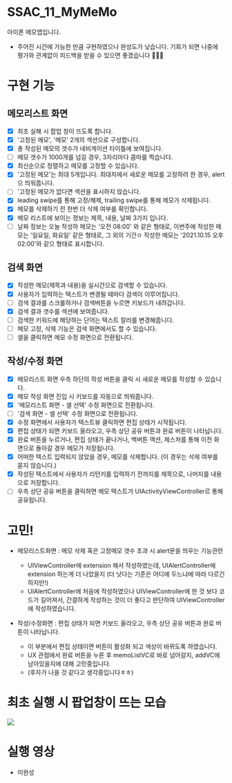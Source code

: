 # SSAC_11_MyMeMo
아이폰 메모앱입니다.
* 주어진 시간에 가능한 만큼 구현하였으나 완성도가 낮습니다. 기회가 되면 나중에 평가와 관계없이 피드백을 받을 수 있으면 좋겠습니다 🥲🙏🏻

# 구현 기능
## 메모리스트 화면
- [x] 최초 실해 시 팝업 창이 뜨도록 합니다.
- [x] '고정된 메모', '메모' 2개의 섹션으로 구성합니다.
- [x] 총 작성된 메모의 갯수가 네비게이션 타이틀에 보여집니다.
- [ ] 메모 갯수가 1000개를 넘길 경우, 3자리마다 콤마를 찍습니다.
- [x] 최신순으로 정렬하고 메모를 고정할 수 있습니다.
- [x] '고정된 메모'는 최대 5개입니다. 최대치에서 새로운 메모를 고정하려 한 경우, alert으 띄워줍니다.
- [ ] '고정된 메모가 없다면 섹션을 표시하지 않습니다.
- [x] leading swipe를 통해 고정/해제, trailing swipe를 통해 메모가 삭제됩니다.
- [x] 메모를 삭제하기 전 한번 더 삭제 여부를 확인합니다.
- [x] 메모 리스트에 보이는 졍보는 제목, 내용, 날짜 3가지 입니다.
- [ ] 날짜 정보는 오늘 작성하 메모는 '오전 08:00' 와 같은 형태로, 이번주에 작성한 메모는 '일요일, 화요일' 같은 형태로, 그 외의 기간ㅇ 작성한 메모는 '2021.10.15 오후02:00'와 같으 형태로 표시합니다.

## 검색 화면
- [x] 작성한 메모(제목과 내용)을 실시간으로 검색할 수 있습니다.
- [x] 사용자가 입력하는 텍스트가 변경될 때마다 검색이 이루어집니다.
- [ ] 검색 결과를 스크롤하거나 검색버튼을 누르면 키보드가 내려갑니다.
- [x] 검색 결과 갯수를 섹션에 보여줍니다.
- [ ] 검색한 키워드에 해당하는 단어는 텍스트 칼러를 변경해줍니다.
- [ ] 메모 고정, 삭제 기능은 검색 화면에서도 할 수 있습니다.
- [ ] 셀을 클릭하면 메모 수정 화면으로 전환됩니다.

## 작성/수정 화면
- [x] 메모리스트 화면 우측 하단의 작성 버튼을 클릭 시 새로운 메모를 작성할 수 있습니다.
- [x] 메모 작성 화면 진입 시 키보드를 자동으로 띄워줍니다.
- [x] '메모리스트 화면 - 셀 선택' 수정 화면으로 전환됩니다.
- [ ] '검색 화면 - 셀 선택' 수정 화면으로 전환됩니다.
- [x] 수정 화면에서 사용자가 텍스트뷰 클릭하면 편집 상태가 시작됩니다.
- [x] 편집 상태가 되면 키보드 올라오고, 우측 상단 공유 버튼과 완료 버튼이 나타납니다.
- [x] 완료 버튼을 누르거나, 편집 상태가 끝나거나, 백버튼 액션, 제스처를 통해 이전 화면으로 돌아갈 경우 메모가 저장됩니다.
- [x] 어떠한 텍스트 입력되지 않았을 경우, 메모를 삭제합니다. (이 경우는 삭제 여부를 묻지 않습니다.)
- [x] 작성된 텍스트에서 사용자가 리턴키를 입력하기 전까지를 제목으로, 나머지를 내용으로 저장합니다.
- [ ] 우측 상단 공유 버튼을 클릭하면 메모 텍스트가 UIActivityViewController르 통해 공유됩니다.

# 고민! 
+ 메모리스트화면 : 메모 삭제 혹은 고정메모 갯수 초과 시 alert문을 띄우는 기능관련
  + UIViewController에 extension 해서 작성하였는데, UIAlertController에 extension 하는게 더 나았을지 (더 낫다는 기준은 어디에 두느냐에 따라 다르긴하지만!) 
  + UIAlertController에 처음에 작성하였으나 UIViewController에 한 것 보다 코드가 길어져서, 간결하게 작성하는 것이 더 좋다고 판단하여 UIViewController에 작성하였습니다.

+ 작성/수정화면 : 편집 상태가 되면 키보드 올라오고, 우측 상단 공유 버튼과 완료 버튼이 나타납니다.
  + 이 부분에서 편집 상태이면 버튼이 활성화 되고 색상이 바뀌도록 하였습니다.
  + UX 관점에서 완료 버튼을 누른 후 memoListVC로 바로 넘어갈지, addVC에 남아있을지에 대해 고민중입니다.
  + (후자가 나을 것 같다고 생각중입니다ㅎㅎ)

# 최초 실행 시 팝업창이 뜨는 모습
<img src="https://user-images.githubusercontent.com/59866819/141436620-0ebf6731-2376-4528-9d1d-beed34ce0eef.mp4" />

# 실행 영상
* 미완성

